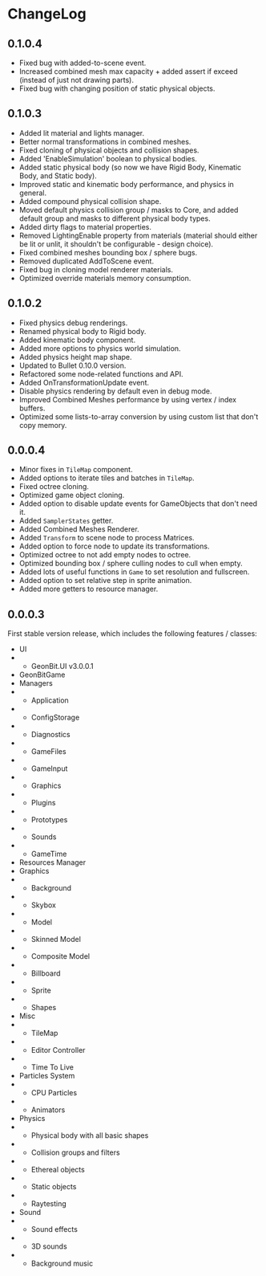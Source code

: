 # ChangeLog

## 0.1.0.4

- Fixed bug with added-to-scene event.
- Increased combined mesh max capacity + added assert if exceed (instead of just not drawing parts).
- Fixed bug with changing position of static physical objects. 


## 0.1.0.3

- Added lit material and lights manager.
- Better normal transformations in combined meshes.
- Fixed cloning of physical objects and collision shapes.
- Added 'EnableSimulation' boolean to physical bodies.
- Added static physical body (so now we have Rigid Body, Kinematic Body, and Static body).
- Improved static and kinematic body performance, and physics in general.
- Added compound physical collision shape.
- Moved default physics collision group / masks to Core, and added default group and masks to different physical body types.
- Added dirty flags to material properties.
- Removed LightingEnable property from materials (material should either be lit or unlit, it shouldn't be configurable - design choice).
- Fixed combined meshes bounding box / sphere bugs.
- Removed duplicated AddToScene event.
- Fixed bug in cloning model renderer materials.
- Optimized override materials memory consumption.


## 0.1.0.2

- Fixed physics debug renderings.
- Renamed physical body to Rigid body.
- Added kinematic body component.
- Added more options to physics world simulation.
- Added physics height map shape.
- Updated to Bullet 0.10.0 version.
- Refactored some node-related functions and API.
- Added OnTransformationUpdate event.
- Disable physics rendering by default even in debug mode.
- Improved Combined Meshes performance by using vertex / index buffers.
- Optimized some lists-to-array conversion by using custom list that don't copy memory.


## 0.0.0.4

- Minor fixes in ```TileMap``` component.
- Added options to iterate tiles and batches in ```TileMap```.
- Fixed octree cloning.
- Optimized game object cloning.
- Added option to disable update events for GameObjects that don't need it.
- Added ```SamplerStates``` getter.
- Added Combined Meshes Renderer.
- Added ```Transform``` to scene node to process Matrices.
- Added option to force node to update its transformations.
- Optimized octree to not add empty nodes to octree.
- Optimized bounding box / sphere culling nodes to cull when empty.
- Added lots of useful functions in ```Game``` to set resolution and fullscreen.
- Added option to set relative step in sprite animation.
- Added more getters to resource manager.


## 0.0.0.3

First stable version release, which includes the following features / classes:

- UI
- - GeonBit.UI v3.0.0.1
- GeonBitGame
- Managers
- - Application
- - ConfigStorage
- - Diagnostics
- - GameFiles
- - GameInput
- - Graphics
- - Plugins
- - Prototypes
- - Sounds
- - GameTime
- Resources Manager
- Graphics
- - Background
- - Skybox
- - Model
- - Skinned Model
- - Composite Model
- - Billboard
- - Sprite
- - Shapes
- Misc
- - TileMap
- - Editor Controller
- - Time To Live
- Particles System
- - CPU Particles
- - Animators
- Physics
- - Physical body with all basic shapes
- - Collision groups and filters
- - Ethereal objects
- - Static objects
- - Raytesting
- Sound
- - Sound effects
- - 3D sounds
- - Background music